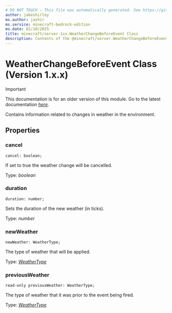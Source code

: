```yaml
---
# DO NOT TOUCH — This file was automatically generated. See https://github.com/mojang/minecraftapidocsgenerator to modify descriptions, examples, etc.
author: jakeshirley
ms.author: jashir
ms.service: minecraft-bedrock-edition
ms.date: 02/10/2025
title: minecraft/server-1xx.WeatherChangeBeforeEvent Class
description: Contents of the @minecraft/server.WeatherChangeBeforeEvent class (Version 1.x.x).
---
```

# WeatherChangeBeforeEvent Class (Version 1.x.x)

> [!IMPORTANT]
> This documentation is for an older version of this module. Go to the latest documentation [*here*](../../../scriptapi/minecraft/server/WeatherChangeBeforeEvent.md).

Contains information related to changes in weather in the environment.

## Properties

### **cancel**
`cancel: boolean;`

If set to true the weather change will be cancelled.

Type: *boolean*

### **duration**
`duration: number;`

Sets the duration of the new weather (in ticks).

Type: *number*

### **newWeather**
`newWeather: WeatherType;`

The type of weather that will be applied.

Type: [*WeatherType*](WeatherType.md)

### **previousWeather**
`read-only previousWeather: WeatherType;`

The type of weather that it was prior to the event being fired.

Type: [*WeatherType*](WeatherType.md)
